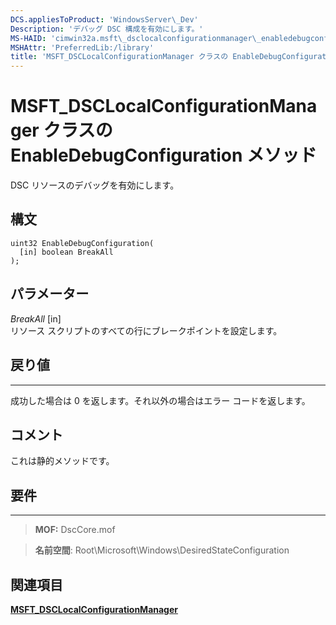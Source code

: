```yaml
---
DCS.appliesToProduct: 'WindowsServer\_Dev'
Description: 'デバッグ DSC 構成を有効にします。'
MS-HAID: 'cimwin32a.msft\_dsclocalconfigurationmanager\_enabledebugconfiguration'
MSHAttr: 'PreferredLib:/library'
title: 'MSFT_DSCLocalConfigurationManager クラスの EnableDebugConfiguration メソッド'
---
```


# MSFT_DSCLocalConfigurationManager クラスの EnableDebugConfiguration メソッド

DSC リソースのデバッグを有効にします。

構文
------

```mof
uint32 EnableDebugConfiguration(
  [in] boolean BreakAll
);
```

パラメーター
----------

*BreakAll* \[in\]  
リソース スクリプトのすべての行にブレークポイントを設定します。

## 戻り値
------------

成功した場合は 0 を返します。それ以外の場合はエラー コードを返します。

## コメント

これは静的メソッドです。

## 要件
------------
>**MOF:** DscCore.mof

>**名前空間**: Root\Microsoft\Windows\DesiredStateConfiguration


## 関連項目


[**MSFT_DSCLocalConfigurationManager**](msft-dsclocalconfigurationmanager.md)
 

 





<!--HONumber=Apr16_HO2-->


